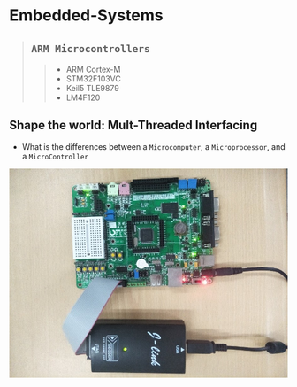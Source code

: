# Embedded-Systems

> ## `ARM Microcontrollers`
>
> > - ARM Cortex-M
> > - STM32F103VC
> > - Keil5 TLE9879
> > - LM4F120

## Shape the world: Mult-Threaded Interfacing

<!-- ![ARM](/home/ap_tech/Pictures/Microcontroller.png) -->

- What is the differences between a `Microcomputer`, a `Microprocessor`, and a `MicroController`

![ARM](/img/ARM.jpg)
<!-- <img src='' width='600' alt='npm start'> -->
